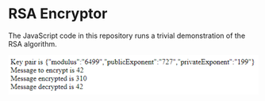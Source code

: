 RSA Encryptor
=============

The JavaScript code in this repository runs a trivial demonstration of the RSA algorithm.

<img src="Screenshot.png" />